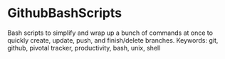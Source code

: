 GithubBashScripts
=================

Bash scripts to simplify and wrap up a bunch of commands at once to quickly create, update, push, and finish/delete branches. Keywords: git, github, pivotal tracker, productivity, bash, unix, shell
